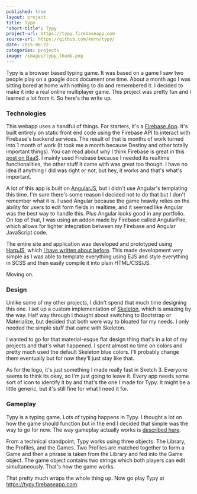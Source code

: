 ```yaml
---
published: true
layout: project
title: Typy
"short-title": Typy
project-url: https://typy.firebaseapp.com
source-url: https://github.com/kmrn/typy/
date: 2015-06-22
categories: projects
image: /images/typy_thumb.png
---
```


Typy is a browser based typing game. It was based on a game I saw two people play on a google docs document one time. About a month ago I was sitting bored at home with nothing to do and remembered it. I decided to make it into a real online multiplayer game. This project was pretty fun and I learned a lot from it. So here's the write up.


### Technologies
This webapp uses a handful of things. For starters, it's a [Firebase App](https://firebase.com/). It's built entirely on static front end code using the Firebase API to interact with Firebase's backend services. The result of that is months of work turned into 1 month of work (It took me a month because Destiny and other totally important things). You can read about why I think Firebase is great in this [post on BaaS](/blog/2015/06/06/backend/). I mainly used Firebase because I needed its realtime functionalities, the other stuff it came with was great too though. I have no idea if anything I did was right or not, but hey, it works and that's what's important.

A lot of this app is built on [AngularJS](https://angularjs.org/), but I didn't use Angular's templating this time. I'm sure there's some reason I decided not to do that but I don't remember what it is. I used Angular because the game heavily relies on the ability for users to edit form fields in realtime, and it seemed like Angular was the best way to handle this. Plus Angular looks good in any portfolio. On top of that, I was using an addon made by Firebase called AngularFire, which allows for tighter integration between my Firebase and Angular JavaScript code.

The entire site and application was developed and prototyped using [HarpJS](http://harpjs.com/), which [I have written about before](/blog/2015/04/16/static/). This made development very simple as I was able to template everything using EJS and style everything in SCSS and then easily compile it into plain HTML/CSS/JS.

Moving on.


### Design
Unlike some of my other projects, I didn't spend that much time designing this one. I set up a custom implementation of [Skeleton](http://getskeleton.com/), which is amazing by the way. Half way through I thought about switching to Bootstrap or Materialize, but decided that both were way to bloated for my needs. I only needed the simple stuff that came with Skeleton.

I wanted to go for that material-esque flat design thing that's in a lot of my projects and that's what happened. I spent almost no time on colors and pretty much used the default Skeleton blue colors. I'll probably change them eventually but for now they'll just stay like that.

As for the logo, it's just something I made really fast in Sketch 3. Everyone seems to think its okay, so I'm just going to leave it. Every app needs some sort of icon to identify it by and that's the one I made for Typy. It might be a little generic, but it's still fine for what I need it for.


### Gameplay
Typy is a typing game. Lots of typing happens in Typy. I thought a lot on how the game should function but in the end I decided that simple was the way to go for now. The way gameplay actually works is [described here](https://typy.firebaseapp.com/howtoplay.html/).

From a technical standpoint, Typy works using three objects. The Library, the Profiles, and the Games. Two Profiles are matched together to form a Game and then a phrase is taken from the Library and fed into the Game object. The game object contains two strings which both players can edit simultaneously. That's how the game works.



That pretty much wraps the whole thing up. Now go play Typy at https://typy.firebaseapp.com.
